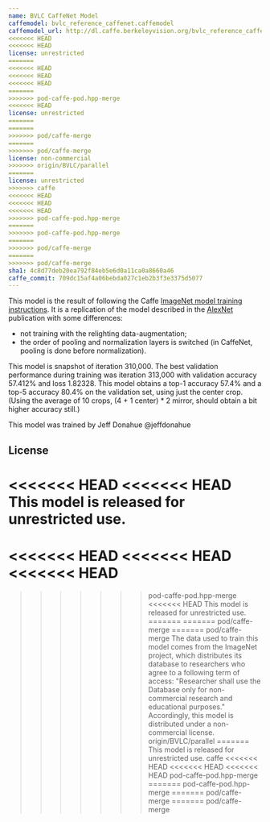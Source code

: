 ```yaml
---
name: BVLC CaffeNet Model
caffemodel: bvlc_reference_caffenet.caffemodel
caffemodel_url: http://dl.caffe.berkeleyvision.org/bvlc_reference_caffenet.caffemodel
<<<<<<< HEAD
<<<<<<< HEAD
license: unrestricted
=======
<<<<<<< HEAD
<<<<<<< HEAD
<<<<<<< HEAD
=======
>>>>>>> pod-caffe-pod.hpp-merge
<<<<<<< HEAD
license: unrestricted
=======
=======
>>>>>>> pod/caffe-merge
=======
>>>>>>> pod/caffe-merge
license: non-commercial
>>>>>>> origin/BVLC/parallel
=======
license: unrestricted
>>>>>>> caffe
<<<<<<< HEAD
<<<<<<< HEAD
<<<<<<< HEAD
>>>>>>> pod-caffe-pod.hpp-merge
=======
>>>>>>> pod-caffe-pod.hpp-merge
=======
>>>>>>> pod/caffe-merge
=======
>>>>>>> pod/caffe-merge
sha1: 4c8d77deb20ea792f84eb5e6d0a11ca0a8660a46
caffe_commit: 709dc15af4a06bebda027c1eb2b3f3e3375d5077
---
```


This model is the result of following the Caffe [ImageNet model training instructions](http://caffe.berkeleyvision.org/gathered/examples/imagenet.html).
It is a replication of the model described in the [AlexNet](http://papers.nips.cc/paper/4824-imagenet-classification-with-deep-convolutional-neural-networks) publication with some differences:

- not training with the relighting data-augmentation;
- the order of pooling and normalization layers is switched (in CaffeNet, pooling is done before normalization).

This model is snapshot of iteration 310,000.
The best validation performance during training was iteration 313,000 with validation accuracy 57.412% and loss 1.82328.
This model obtains a top-1 accuracy 57.4% and a top-5 accuracy 80.4% on the validation set, using just the center crop.
(Using the average of 10 crops, (4 + 1 center) * 2 mirror, should obtain a bit higher accuracy still.)

This model was trained by Jeff Donahue @jeffdonahue

## License

<<<<<<< HEAD
<<<<<<< HEAD
This model is released for unrestricted use.
=======
<<<<<<< HEAD
<<<<<<< HEAD
<<<<<<< HEAD
=======
>>>>>>> pod-caffe-pod.hpp-merge
<<<<<<< HEAD
This model is released for unrestricted use.
=======
=======
>>>>>>> pod/caffe-merge
=======
>>>>>>> pod/caffe-merge
The data used to train this model comes from the ImageNet project, which distributes its database to researchers who agree to a following term of access:
"Researcher shall use the Database only for non-commercial research and educational purposes."
Accordingly, this model is distributed under a non-commercial license.
>>>>>>> origin/BVLC/parallel
=======
This model is released for unrestricted use.
>>>>>>> caffe
<<<<<<< HEAD
<<<<<<< HEAD
<<<<<<< HEAD
>>>>>>> pod-caffe-pod.hpp-merge
=======
>>>>>>> pod-caffe-pod.hpp-merge
=======
>>>>>>> pod/caffe-merge
=======
>>>>>>> pod/caffe-merge
